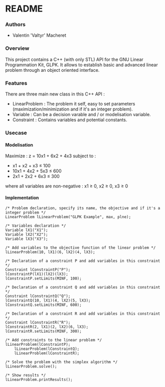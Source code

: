 # README #

### Authors ###

* Valentin 'Valtyr' Macheret

### Overview ###

This project contains a C++ (with only STL) API for the GNU Linear Programmation Kit, GLPK.
It allows to establish basic and advanced linear problem through an object oriented interface.

### Features ###

There are three main new class in this C++ API :

* LinearProblem : The problem it self, easy to set parameters (maximization/minimization and if it's an integer problem).
* Variable : Can be a decision varable and / or modelisation variable.
* Constraint : Contains variables and potential constants.

### Usecase ###

#### Modelisation ####

Maximize : z = 10x1 + 6x2 + 4x3
subject to :

* x1 + x2 + x3 ≤ 100
* 10x1 + 4x2 + 5x3 ≤ 600
* 2x1 + 2x2 + 6x3 ≤ 300

where all variables are non-negative : x1 ≥ 0, x2 ≥ 0, x3 ≥ 0

#### Implementation ####

	/* Problem declaration, specify its name, the objective and if it's a integer problem */
	LinearProblem lLinearProblem("GLPK Example", max, plne);

	/* Variables declaration */
	Variable lX1("X1");
	Variable lX2("X2");
	Variable lX3("X3");

	/* Add variables to the objective function of the linear problem */
	lLinearProblem(10, lX1)(6, lX2)(4, lX3);

	/* Declaration of a constraint P and add variables in this constraint */
	Constraint lConstraintP("P");
	lConstraintP(lX1)(lX2)(lX3);
	lConstraintP.setLimits(MINF, 100);

	/* Declaration of a constraint Q and add variables in this constraint */
	Constraint lConstraintQ("Q");
	lConstraintQ(10, lX1)(4, lX2)(5, lX3);
	lConstraintQ.setLimits(MINF, 600);

	/* Declaration of a constraint R and add variables in this constraint */
	Constraint lConstraintR("R");
	lConstraintR(2, lX1)(2, lX2)(6, lX3);
	lConstraintR.setLimits(MINF, 300);

	/* Add constraints to the linear problem */
	lLinearProblem(lConstraintP);
        lLinearProblem(lConstraintQ);
        lLinearProblem(lConstraintR);

	/* Solve the problem with the simplex algorithm */
	lLinearProblem.solve();

	/* Show results */
	lLinearProblem.printResults();